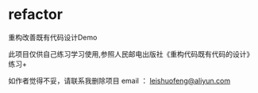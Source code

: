 # refactor
重构改善既有代码设计Demo

此项目仅供自己练习学习使用,参照人民邮电出版社《重构代码既有代码的设计》练习+

如作者觉得不妥，请联系我删除项目
email ： leishuofeng@aliyun.com
